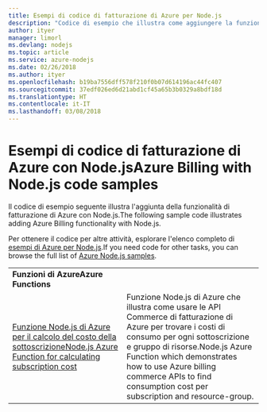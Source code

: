 ```yaml
---
title: Esempi di codice di fatturazione di Azure per Node.js
description: "Codice di esempio che illustra come aggiungere la funzionalità di fatturazione di Azure con Node.js."
author: ityer
manager: limorl
ms.devlang: nodejs
ms.topic: article
ms.service: azure-nodejs
ms.date: 02/26/2018
ms.author: ityer
ms.openlocfilehash: b19ba7556dff578f210f0b07d614196ac44fc407
ms.sourcegitcommit: 37edf026ed6d21abd1cf45a65b3b0329a8bdf18d
ms.translationtype: HT
ms.contentlocale: it-IT
ms.lasthandoff: 03/08/2018
---
```

# <a name="azure-billing-with-nodejs-code-samples"></a><span data-ttu-id="63946-103">Esempi di codice di fatturazione di Azure con Node.js</span><span class="sxs-lookup"><span data-stu-id="63946-103">Azure Billing with Node.js code samples</span></span>

<span data-ttu-id="63946-104">Il codice di esempio seguente illustra l'aggiunta della funzionalità di fatturazione di Azure con Node.js.</span><span class="sxs-lookup"><span data-stu-id="63946-104">The following sample code illustrates adding Azure Billing functionality with Node.js.</span></span>

<span data-ttu-id="63946-105">Per ottenere il codice per altre attività, esplorare l'elenco completo di [esempi di Azure per Node.js](https://azure.microsoft.com/resources/samples/?term=nodejs).</span><span class="sxs-lookup"><span data-stu-id="63946-105">If you need code for other tasks, you can browse the full list of [Azure Node.js samples](https://azure.microsoft.com/resources/samples/?term=nodejs).</span></span>

| | |
|---|---|
| <span data-ttu-id="63946-106">**Funzioni di Azure**</span><span class="sxs-lookup"><span data-stu-id="63946-106">**Azure Functions**</span></span> ||
| [<span data-ttu-id="63946-107">Funzione Node.js di Azure per il calcolo del costo della sottoscrizione</span><span class="sxs-lookup"><span data-stu-id="63946-107">Node.js Azure Function for calculating subscription cost</span></span>](https://azure.microsoft.com/resources/samples/consumption-cost-node/) | <span data-ttu-id="63946-108">Funzione Node.js di Azure che illustra come usare le API Commerce di fatturazione di Azure per trovare i costi di consumo per ogni sottoscrizione e gruppo di risorse.</span><span class="sxs-lookup"><span data-stu-id="63946-108">Node.js Azure Function which demonstrates how to use Azure billing commerce APIs to find consumption cost per subscription and resource-group.</span></span> |
